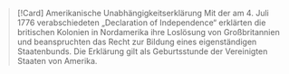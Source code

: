 >[!Card] Amerikanische Unabhängigkeitserklärung
Mit der am 4. Juli 1776 verabschiedeten „Declaration of Independence“ erklärten die britischen Kolonien in Nordamerika ihre Loslösung von Großbritannien und beanspruchten das Recht zur Bildung eines eigenständigen Staatenbunds. Die Erklärung gilt als Geburtsstunde der Vereinigten Staaten von Amerika.
<!--SR:!2026-04-07,282,310-->
